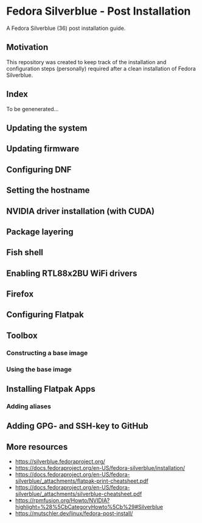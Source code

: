 # Fedora Silverblue - Post Installation

A Fedora Silverblue (36) post installation guide.

## Motivation

This repository was created to keep track of the installation and configuration steps (personally) required after a clean installation of Fedora Silverblue.

## Index
To be genenerated...

## Updating the system

## Updating firmware

## Configuring DNF

## Setting the hostname

## NVIDIA driver installation (with CUDA)

## Package layering

## Fish shell

## Enabling RTL88x2BU WiFi drivers

## Firefox

## Configuring Flatpak

## Toolbox

### Constructing a base image

### Using the base image

## Installing Flatpak Apps

### Adding aliases

## Adding GPG- and SSH-key to GitHub

## More resources
- https://silverblue.fedoraproject.org/
- https://docs.fedoraproject.org/en-US/fedora-silverblue/installation/
- https://docs.fedoraproject.org/en-US/fedora-silverblue/_attachments/flatpak-print-cheatsheet.pdf
- https://docs.fedoraproject.org/en-US/fedora-silverblue/_attachments/silverblue-cheatsheet.pdf
- https://rpmfusion.org/Howto/NVIDIA?highlight=%28%5CbCategoryHowto%5Cb%29#Silverblue
- https://mutschler.dev/linux/fedora-post-install/
